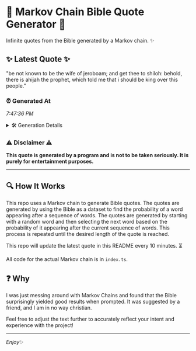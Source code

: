 # 📖 Markov Chain Bible Quote Generator 📖

Infinite quotes from the Bible generated by a Markov chain. ✨

## ✨ Latest Quote ✨
"be not known to be the wife of jeroboam; and get thee to shiloh: behold, there is ahijah the prophet, which told me that i should be king over this people."

### ⏰ Generated At
*7:47:36 PM*

<details>
    <summary>🛠️ Generation Details</summary>
    <p>
        <strong>🌱 Seed:</strong> be<br>
        <strong>🔄 Iterations:</strong> 30<br>
        <strong>📜 Context History:</strong><br>[ be ]: not<br>[ be, not ]: known<br>[ be, not, known ]: to<br>[ be, not, known, to ]: be<br>[ be, not, known, to, be ]: the<br>[ be, not, known, to, be, the ]: wife<br>[ not, known, to, be, the, wife ]: of<br>[ known, to, be, the, wife, of ]: jeroboam;<br>[ to, be, the, wife, of, jeroboam; ]: and<br>[ be, the, wife, of, jeroboam;, and ]: get<br>[ the, wife, of, jeroboam;, and, get ]: thee<br>[ wife, of, jeroboam;, and, get, thee ]: to<br>[ of, jeroboam;, and, get, thee, to ]: shiloh:<br>[ jeroboam;, and, get, thee, to, shiloh: ]: behold,<br>[ and, get, thee, to, shiloh:, behold, ]: there<br>[ get, thee, to, shiloh:, behold,, there ]: is<br>[ thee, to, shiloh:, behold,, there, is ]: ahijah<br>[ to, shiloh:, behold,, there, is, ahijah ]: the<br>[ shiloh:, behold,, there, is, ahijah, the ]: prophet,<br>[ behold,, there, is, ahijah, the, prophet, ]: which<br>[ there, is, ahijah, the, prophet,, which ]: told<br>[ is, ahijah, the, prophet,, which, told ]: me<br>[ ahijah, the, prophet,, which, told, me ]: that<br>[ the, prophet,, which, told, me, that ]: i<br>[ prophet,, which, told, me, that, i ]: should<br>[ which, told, me, that, i, should ]: be<br>[ told, me, that, i, should, be ]: king<br>[ me, that, i, should, be, king ]: over<br>[ that, i, should, be, king, over ]: this<br>[ i, should, be, king, over, this ]: people.<br>
    </p>
</details>

### ⚠️ Disclaimer ⚠️
**This quote is generated by a program and is not to be taken seriously. It is purely for entertainment purposes.**

---

## 🔍 How It Works

This repo uses a Markov chain to generate Bible quotes. The quotes are generated by using the Bible as a dataset to find the probability of a word appearing after a sequence of words. The quotes are generated by starting with a random word and then selecting the next word based on the probability of it appearing after the current sequence of words. This process is repeated until the desired length of the quote is reached.

This repo will update the latest quote in this README every 10 minutes. ⏳

All code for the actual Markov chain is in `index.ts`.

## ❓ Why

I was just messing around with Markov Chains and found that the Bible surprisingly yielded good results when prompted. 
It was suggested by a friend, and I am in no way christian.

Feel free to adjust the text further to accurately reflect your intent and experience with the project!

---

*Enjoy*✨
